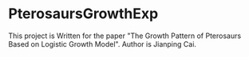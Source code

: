 # PterosaursGrowthExp
 This project is Written for the paper "The Growth Pattern of Pterosaurs Based on Logistic Growth Model". Author is Jianping Cai.
